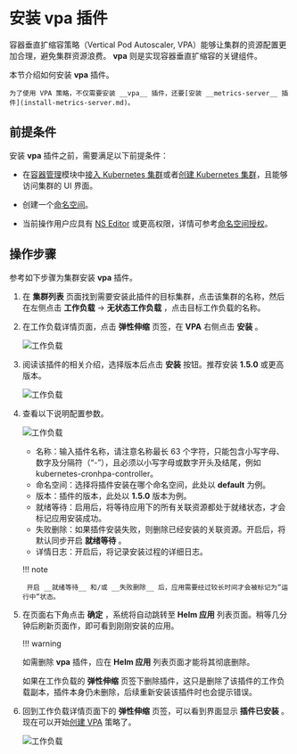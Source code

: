 # 安装 vpa 插件

容器垂直扩缩容策略（Vertical Pod Autoscaler, VPA）能够让集群的资源配置更加合理，避免集群资源浪费。 __vpa__ 则是实现容器垂直扩缩容的关键组件。

本节介绍如何安装 __vpa__ 插件。

    为了使用 VPA 策略，不仅需要安装 __vpa__ 插件，还要[安装 __metrics-server__ 插件](install-metrics-server.md)。

## 前提条件

安装 __vpa__ 插件之前，需要满足以下前提条件：

- 在[容器管理](../../intro/index.md)模块中[接入 Kubernetes 集群](../clusters/integrate-cluster.md)或者[创建 Kubernetes 集群](../clusters/create-cluster.md)，且能够访问集群的 UI 界面。

- 创建一个[命名空间](../namespaces/createns.md)。

- 当前操作用户应具有 [NS Editor](../permissions/permission-brief.md#ns-editor) 或更高权限，详情可参考[命名空间授权](../namespaces/createns.md)。

## 操作步骤

参考如下步骤为集群安装 __vpa__ 插件。

1. 在 __集群列表__ 页面找到需要安装此插件的目标集群，点击该集群的名称，然后在左侧点击 __工作负载__ -> __无状态工作负载__ ，点击目标工作负载的名称。

2. 在工作负载详情页面，点击 __弹性伸缩__ 页签，在 __VPA__ 右侧点击 __安装__ 。

    ![工作负载](https://docs.daocloud.io/daocloud-docs-images/docs/kpanda/images/installvpa.png)

3. 阅读该插件的相关介绍，选择版本后点击 __安装__ 按钮。推荐安装 __1.5.0__ 或更高版本。

    ![工作负载](https://docs.daocloud.io/daocloud-docs-images/docs/kpanda/images/installvpa1.png)

4. 查看以下说明配置参数。

    ![工作负载](https://docs.daocloud.io/daocloud-docs-images/docs/kpanda/images/installvpa2.png)

    - 名称：输入插件名称，请注意名称最长 63 个字符，只能包含小写字母、数字及分隔符（“-”），且必须以小写字母或数字开头及结尾，例如 kubernetes-cronhpa-controller。
    - 命名空间：选择将插件安装在哪个命名空间，此处以 __default__ 为例。
    - 版本：插件的版本，此处以 __1.5.0__ 版本为例。
    - 就绪等待：启用后，将等待应用下的所有关联资源都处于就绪状态，才会标记应用安装成功。
    - 失败删除：如果插件安装失败，则删除已经安装的关联资源。开启后，将默认同步开启 __就绪等待__ 。
    - 详情日志：开启后，将记录安装过程的详细日志。

    !!! note

        开启 __就绪等待__ 和/或 __失败删除__ 后，应用需要经过较长时间才会被标记为“运行中”状态。

5. 在页面右下角点击 __确定__ ，系统将自动跳转至 __Helm 应用__ 列表页面。稍等几分钟后刷新页面作，即可看到刚刚安装的应用。

    !!! warning

    如需删除 __vpa__ 插件，应在 __Helm 应用__ 列表页面才能将其彻底删除。

    如果在工作负载的 __弹性伸缩__ 页签下删除插件，这只是删除了该插件的工作负载副本，插件本身仍未删除，后续重新安装该插件时也会提示错误。

6. 回到工作负载详情页面下的 __弹性伸缩__ 页签，可以看到界面显示 __插件已安装__ 。现在可以开始[创建 VPA](create-vpa.md) 策略了。

    ![工作负载](https://docs.daocloud.io/daocloud-docs-images/docs/kpanda/images/installvpa3.png)
